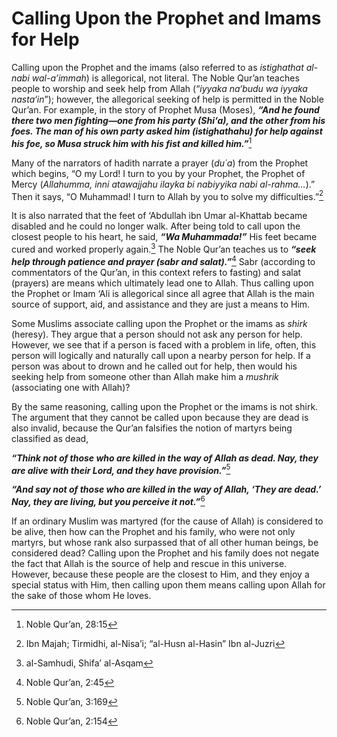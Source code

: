 Calling Upon the Prophet and Imams for Help
===========================================

Calling upon the Prophet and the imams (also referred to as *istighathat
al-nabi* *wal-a’immah*) is allegorical, not literal. The Noble Qur’an
teaches people to worship and seek help from Allah (“*iyyaka na‘budu wa
iyyaka nasta‘in*”); however, the allegorical seeking of help is
permitted in the Noble Qur’an. For example, in the story of Prophet Musa
(Moses), ***“And he found there two men fighting—one from his party
(Shi‘a), and the other from his foes. The man of his own party asked him
(istighathahu) for help against his foe, so Musa struck him with his
fist and killed him.”***[^1]

Many of the narrators of hadith narrate a prayer (*du΄a*) from the
Prophet which begins, “O my Lord! I turn to you by your Prophet, the
Prophet of Mercy (*Allahumma, inni atawajjahu ilayka bi nabiyyika nabi
al-rahma…*).” Then it says, “O Muhammad! I turn to Allah by you to solve
my difficulties.”[^2]

It is also narrated that the feet of ‘Abdullah ibn Umar al-Khattab
became disabled and he could no longer walk. After being told to call
upon the closest people to his heart, he said, ***“Wa Muhammada!”*** His
feet became cured and worked properly again.[^3] The Noble Qur’an
teaches us to ***“seek help through patience and prayer (sabr and
salat).”***[^4] Sabr (according to commentators of the Qur’an, in this
context refers to fasting) and salat (prayers) are means which
ultimately lead one to Allah. Thus calling upon the Prophet or Imam ‘Ali
is allegorical since all agree that Allah is the main source of support,
aid, and assistance and they are just a means to Him.

Some Muslims associate calling upon the Prophet or the imams as *shirk*
(heresy). They argue that a person should not ask any person for help.
However, we see that if a person is faced with a problem in life, often,
this person will logically and naturally call upon a nearby person for
help. If a person was about to drown and he called out for help, then
would his seeking help from someone other than Allah make him a
*mushrik* (associating one with Allah)?

By the same reasoning, calling upon the Prophet or the imams is not
shirk. The argument that they cannot be called upon because they are
dead is also invalid, because the Qur’an falsifies the notion of martyrs
being classified as dead,

***“Think not of those who are killed in the way of Allah as dead. Nay,
they are alive with their Lord, and they have provision.”***[^5]

***“And say not of those who are killed in the way of Allah, ‘They are
dead.’ Nay, they are living, but you perceive it not.”***[^6]

If an ordinary Muslim was martyred (for the cause of Allah) is
considered to be alive, then how can the Prophet and his family, who
were not only martyrs, but whose rank also surpassed that of all other
human beings, be considered dead? Calling upon the Prophet and his
family does not negate the fact that Allah is the source of help and
rescue in this universe. However, because these people are the closest
to Him, and they enjoy a special status with Him, then calling upon them
means calling upon Allah for the sake of those whom He loves.

[^1]: Noble Qur’an, 28:15

[^2]: Ibn Majah; Tirmidhi, al-Nisa’i; “al-Husn al-Hasin” Ibn al-Juzri

[^3]: al-Samhudi, Shifa’ al-Asqam

[^4]: Noble Qur’an, 2:45

[^5]: Noble Qur’an, 3:169

[^6]: Noble Qur’an, 2:154


